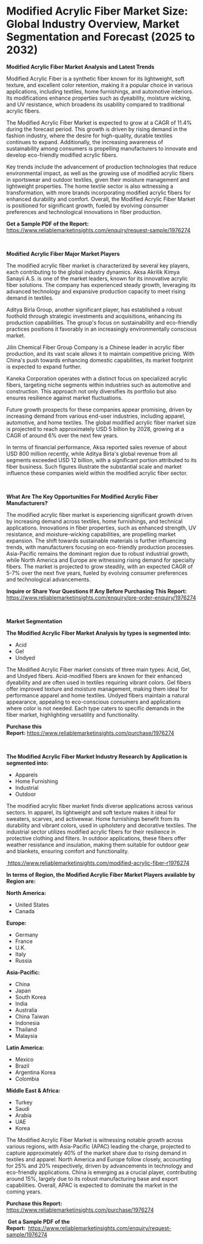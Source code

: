 <p><h1>Modified Acrylic Fiber Market Size: Global Industry Overview, Market Segmentation and Forecast (2025 to 2032)</h1></p><p><strong>Modified Acrylic Fiber Market Analysis and Latest Trends</strong></p>
<p><p>Modified Acrylic Fiber is a synthetic fiber known for its lightweight, soft texture, and excellent color retention, making it a popular choice in various applications, including textiles, home furnishings, and automotive interiors. Its modifications enhance properties such as dyeability, moisture wicking, and UV resistance, which broadens its usability compared to traditional acrylic fibers.</p><p>The Modified Acrylic Fiber Market is expected to grow at a CAGR of 11.4% during the forecast period. This growth is driven by rising demand in the fashion industry, where the desire for high-quality, durable textiles continues to expand. Additionally, the increasing awareness of sustainability among consumers is propelling manufacturers to innovate and develop eco-friendly modified acrylic fibers. </p><p>Key trends include the advancement of production technologies that reduce environmental impact, as well as the growing use of modified acrylic fibers in sportswear and outdoor textiles, given their moisture management and lightweight properties. The home textile sector is also witnessing a transformation, with more brands incorporating modified acrylic fibers for enhanced durability and comfort. Overall, the Modified Acrylic Fiber Market is positioned for significant growth, fueled by evolving consumer preferences and technological innovations in fiber production.</p></p>
<p><strong>Get a Sample PDF of the Report:&nbsp;</strong> <a href="https://www.reliablemarketinsights.com/enquiry/request-sample/1976274?utm_campaign=3503&utm_medium=2&utm_source=Github&utm_content=ia&utm_term=15042025&utm_id=modified-acrylic-fiber">https://www.reliablemarketinsights.com/enquiry/request-sample/1976274</a></p>
<p>&nbsp;</p>
<p><strong>Modified Acrylic Fiber Major Market Players</strong></p>
<p><p>The modified acrylic fiber market is characterized by several key players, each contributing to the global industry dynamics. Aksa Akrilik Kimya Sanayii A.S. is one of the market leaders, known for its innovative acrylic fiber solutions. The company has experienced steady growth, leveraging its advanced technology and expansive production capacity to meet rising demand in textiles.</p><p>Aditya Birla Group, another significant player, has established a robust foothold through strategic investments and acquisitions, enhancing its production capabilities. The group's focus on sustainability and eco-friendly practices positions it favorably in an increasingly environmentally conscious market.</p><p>Jilin Chemical Fiber Group Company is a Chinese leader in acrylic fiber production, and its vast scale allows it to maintain competitive pricing. With China's push towards enhancing domestic capabilities, its market footprint is expected to expand further.</p><p>Kaneka Corporation operates with a distinct focus on specialized acrylic fibers, targeting niche segments within industries such as automotive and construction. This approach not only diversifies its portfolio but also ensures resilience against market fluctuations.</p><p>Future growth prospects for these companies appear promising, driven by increasing demand from various end-user industries, including apparel, automotive, and home textiles. The global modified acrylic fiber market size is projected to reach approximately USD 5 billion by 2028, growing at a CAGR of around 6% over the next few years.</p><p>In terms of financial performance, Aksa reported sales revenue of about USD 800 million recently, while Aditya Birla's global revenue from all segments exceeded USD 12 billion, with a significant portion attributed to its fiber business. Such figures illustrate the substantial scale and market influence these companies wield within the modified acrylic fiber sector.</p></p>
<p>&nbsp;</p>
<p><strong>What Are The Key Opportunities For Modified Acrylic Fiber Manufacturers?</strong></p>
<p><p>The modified acrylic fiber market is experiencing significant growth driven by increasing demand across textiles, home furnishings, and technical applications. Innovations in fiber properties, such as enhanced strength, UV resistance, and moisture-wicking capabilities, are propelling market expansion. The shift towards sustainable materials is further influencing trends, with manufacturers focusing on eco-friendly production processes. Asia-Pacific remains the dominant region due to robust industrial growth, while North America and Europe are witnessing rising demand for specialty fibers. The market is projected to grow steadily, with an expected CAGR of 5-7% over the next five years, fueled by evolving consumer preferences and technological advancements.</p></p>
<p><strong>Inquire or Share Your Questions If Any Before Purchasing This Report:</strong> <a href="https://www.reliablemarketinsights.com/enquiry/pre-order-enquiry/1976274?utm_campaign=3503&utm_medium=2&utm_source=Github&utm_content=ia&utm_term=15042025&utm_id=modified-acrylic-fiber">https://www.reliablemarketinsights.com/enquiry/pre-order-enquiry/1976274</a></p>
<p>&nbsp;</p>
<p><strong>Market Segmentation</strong></p>
<p><strong>The Modified Acrylic Fiber Market Analysis by types is segmented into:</strong></p>
<p><ul><li>Acid</li><li>Gel</li><li>Undyed</li></ul></p>
<p><p>The Modified Acrylic Fiber market consists of three main types: Acid, Gel, and Undyed fibers. Acid-modified fibers are known for their enhanced dyeability and are often used in textiles requiring vibrant colors. Gel fibers offer improved texture and moisture management, making them ideal for performance apparel and home textiles. Undyed fibers maintain a natural appearance, appealing to eco-conscious consumers and applications where color is not needed. Each type caters to specific demands in the fiber market, highlighting versatility and functionality.</p></p>
<p><strong>Purchase this Report:&nbsp;</strong><a href="https://www.reliablemarketinsights.com/purchase/1976274?utm_campaign=3503&utm_medium=2&utm_source=Github&utm_content=ia&utm_term=15042025&utm_id=modified-acrylic-fiber">https://www.reliablemarketinsights.com/purchase/1976274</a></p>
<p>&nbsp;</p>
<p><strong>The Modified Acrylic Fiber Market Industry Research by Application is segmented into:</strong></p>
<p><ul><li>Apparels</li><li>Home Furnishing</li><li>Industrial</li><li>Outdoor</li></ul></p>
<p><p>The modified acrylic fiber market finds diverse applications across various sectors. In apparel, its lightweight and soft texture makes it ideal for sweaters, scarves, and activewear. Home furnishings benefit from its durability and vibrant colors, used in upholstery and decorative textiles. The industrial sector utilizes modified acrylic fibers for their resilience in protective clothing and filters. In outdoor applications, these fibers offer weather resistance and insulation, making them suitable for outdoor gear and blankets, ensuring comfort and functionality.</p></p>
<p><a href="https://www.reliablemarketinsights.com/modified-acrylic-fiber-r1976274?utm_campaign=3503&utm_medium=2&utm_source=Github&utm_content=ia&utm_term=15042025&utm_id=modified-acrylic-fiber">&nbsp;https://www.reliablemarketinsights.com/modified-acrylic-fiber-r1976274</a></p>
<p><strong>In terms of Region, the Modified Acrylic Fiber Market Players available by Region are:</strong></p>
<p>
    <p> <strong> North America: </strong>
        <ul>
            <li>United States</li>
            <li>Canada</li>
        </ul>
        </p> 
    <p> <strong> Europe: </strong>
        <ul>
            <li>Germany</li>
            <li>France</li>
            <li>U.K.</li>
            <li>Italy</li>
            <li>Russia</li>
        </ul>
        </p> 
    <p> <strong> Asia-Pacific: </strong>
        <ul>
            <li>China</li>
            <li>Japan</li>
            <li>South Korea</li>
            <li>India</li>
            <li>Australia</li>
            <li>China Taiwan</li>
            <li>Indonesia</li>
            <li>Thailand</li>
            <li>Malaysia</li>
        </ul>
        </p> 
    <p> <strong> Latin America: </strong>
        <ul>
            <li>Mexico</li>
            <li>Brazil</li>
            <li>Argentina Korea</li>
            <li>Colombia</li>
        </ul>
        </p> 
    <p> <strong> Middle East & Africa: </strong>
        <ul>
            <li>Turkey</li>
            <li>Saudi</li>
            <li>Arabia</li>
            <li>UAE</li>
            <li>Korea</li>
        </ul>
    </p>
    </p>
<p><p>The Modified Acrylic Fiber Market is witnessing notable growth across various regions, with Asia-Pacific (APAC) leading the charge, projected to capture approximately 40% of the market share due to rising demand in textiles and apparel. North America and Europe follow closely, accounting for 25% and 20% respectively, driven by advancements in technology and eco-friendly applications. China is emerging as a crucial player, contributing around 15%, largely due to its robust manufacturing base and export capabilities. Overall, APAC is expected to dominate the market in the coming years.</p></p>
<p><strong>Purchase this Report: </strong><a href="https://www.reliablemarketinsights.com/purchase/1976274?utm_campaign=3503&utm_medium=2&utm_source=Github&utm_content=ia&utm_term=15042025&utm_id=modified-acrylic-fiber">https://www.reliablemarketinsights.com/purchase/1976274</a></p>
<p>&nbsp;<strong>Get a Sample PDF of the Report:&nbsp;&nbsp;</strong><a href="https://www.reliablemarketinsights.com/enquiry/request-sample/1976274?utm_campaign=3503&utm_medium=2&utm_source=Github&utm_content=ia&utm_term=15042025&utm_id=modified-acrylic-fiber">https://www.reliablemarketinsights.com/enquiry/request-sample/1976274</a></p>
<p><strong></strong></p>
<p><p></p><p></p><p></p></p>